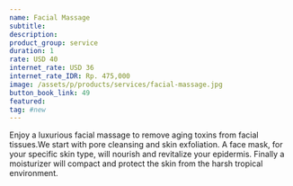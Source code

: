 ```yaml
---
name: Facial Massage
subtitle:
description:
product_group: service
duration: 1
rate: USD 40
internet_rate: USD 36
internet_rate_IDR: Rp. 475,000
image: /assets/p/products/services/facial-massage.jpg
button_book_link: 49
featured:
tag: #new
---
```

Enjoy a luxurious facial massage to remove aging toxins from facial tissues.We start with pore cleansing and skin exfoliation. A face mask, for your specific skin type, will nourish and revitalize your epidermis. Finally a moisturizer will compact and protect the skin from the harsh tropical environment.
